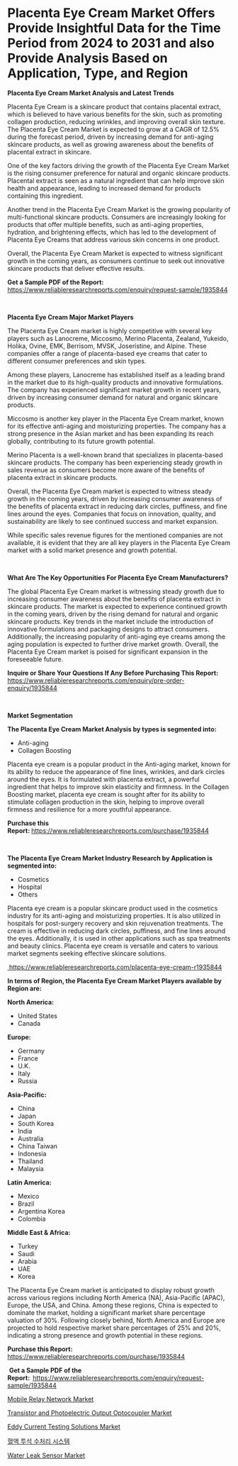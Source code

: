 <p><h1>Placenta Eye Cream Market Offers Provide Insightful Data for the Time Period from 2024 to 2031 and also Provide Analysis Based on Application, Type, and Region</h1></p><p><strong>Placenta Eye Cream Market Analysis and Latest Trends</strong></p>
<p><p>Placenta Eye Cream is a skincare product that contains placental extract, which is believed to have various benefits for the skin, such as promoting collagen production, reducing wrinkles, and improving overall skin texture. The Placenta Eye Cream Market is expected to grow at a CAGR of 12.5% during the forecast period, driven by increasing demand for anti-aging skincare products, as well as growing awareness about the benefits of placental extract in skincare.</p><p>One of the key factors driving the growth of the Placenta Eye Cream Market is the rising consumer preference for natural and organic skincare products. Placental extract is seen as a natural ingredient that can help improve skin health and appearance, leading to increased demand for products containing this ingredient.</p><p>Another trend in the Placenta Eye Cream Market is the growing popularity of multi-functional skincare products. Consumers are increasingly looking for products that offer multiple benefits, such as anti-aging properties, hydration, and brightening effects, which has led to the development of Placenta Eye Creams that address various skin concerns in one product.</p><p>Overall, the Placenta Eye Cream Market is expected to witness significant growth in the coming years, as consumers continue to seek out innovative skincare products that deliver effective results.</p></p>
<p><strong>Get a Sample PDF of the Report:&nbsp;</strong> <a href="https://www.reliableresearchreports.com/enquiry/request-sample/1935844">https://www.reliableresearchreports.com/enquiry/request-sample/1935844</a></p>
<p>&nbsp;</p>
<p><strong>Placenta Eye Cream Major Market Players</strong></p>
<p><p>The Placenta Eye Cream market is highly competitive with several key players such as Lanocreme, Miccosmo, Merino Placenta, Zealand, Yukeido, Holika, Ovine, EMK, Berrisom, MVSK, Joseristine, and Alpine. These companies offer a range of placenta-based eye creams that cater to different consumer preferences and skin types.</p><p>Among these players, Lanocreme has established itself as a leading brand in the market due to its high-quality products and innovative formulations. The company has experienced significant market growth in recent years, driven by increasing consumer demand for natural and organic skincare products.</p><p>Miccosmo is another key player in the Placenta Eye Cream market, known for its effective anti-aging and moisturizing properties. The company has a strong presence in the Asian market and has been expanding its reach globally, contributing to its future growth potential.</p><p>Merino Placenta is a well-known brand that specializes in placenta-based skincare products. The company has been experiencing steady growth in sales revenue as consumers become more aware of the benefits of placenta extract in skincare products.</p><p>Overall, the Placenta Eye Cream market is expected to witness steady growth in the coming years, driven by increasing consumer awareness of the benefits of placenta extract in reducing dark circles, puffiness, and fine lines around the eyes. Companies that focus on innovation, quality, and sustainability are likely to see continued success and market expansion.</p><p>While specific sales revenue figures for the mentioned companies are not available, it is evident that they are all key players in the Placenta Eye Cream market with a solid market presence and growth potential.</p></p>
<p>&nbsp;</p>
<p><strong>What Are The Key Opportunities For Placenta Eye Cream Manufacturers?</strong></p>
<p><p>The global Placenta Eye Cream market is witnessing steady growth due to increasing consumer awareness about the benefits of placenta extract in skincare products. The market is expected to experience continued growth in the coming years, driven by the rising demand for natural and organic skincare products. Key trends in the market include the introduction of innovative formulations and packaging designs to attract consumers. Additionally, the increasing popularity of anti-aging eye creams among the aging population is expected to further drive market growth. Overall, the Placenta Eye Cream market is poised for significant expansion in the foreseeable future.</p></p>
<p><strong>Inquire or Share Your Questions If Any Before Purchasing This Report:</strong> <a href="https://www.reliableresearchreports.com/enquiry/pre-order-enquiry/1935844">https://www.reliableresearchreports.com/enquiry/pre-order-enquiry/1935844</a></p>
<p>&nbsp;</p>
<p><strong>Market Segmentation</strong></p>
<p><strong>The Placenta Eye Cream Market Analysis by types is segmented into:</strong></p>
<p><ul><li>Anti-aging</li><li>Collagen Boosting</li></ul></p>
<p><p>Placenta eye cream is a popular product in the Anti-aging market, known for its ability to reduce the appearance of fine lines, wrinkles, and dark circles around the eyes. It is formulated with placenta extract, a powerful ingredient that helps to improve skin elasticity and firmness. In the Collagen Boosting market, placenta eye cream is sought after for its ability to stimulate collagen production in the skin, helping to improve overall firmness and resilience for a more youthful appearance.</p></p>
<p><strong>Purchase this Report:&nbsp;</strong><a href="https://www.reliableresearchreports.com/purchase/1935844">https://www.reliableresearchreports.com/purchase/1935844</a></p>
<p>&nbsp;</p>
<p><strong>The Placenta Eye Cream Market Industry Research by Application is segmented into:</strong></p>
<p><ul><li>Cosmetics</li><li>Hospital</li><li>Others</li></ul></p>
<p><p>Placenta eye cream is a popular skincare product used in the cosmetics industry for its anti-aging and moisturizing properties. It is also utilized in hospitals for post-surgery recovery and skin rejuvenation treatments. The cream is effective in reducing dark circles, puffiness, and fine lines around the eyes. Additionally, it is used in other applications such as spa treatments and beauty clinics. Placenta eye cream is versatile and caters to various market segments seeking effective skincare solutions.</p></p>
<p><a href="https://www.reliableresearchreports.com/placenta-eye-cream-r1935844">&nbsp;https://www.reliableresearchreports.com/placenta-eye-cream-r1935844</a></p>
<p><strong>In terms of Region, the Placenta Eye Cream Market Players available by Region are:</strong></p>
<p>
    <p> <strong> North America: </strong>
        <ul>
            <li>United States</li>
            <li>Canada</li>
        </ul>
        </p> 
    <p> <strong> Europe: </strong>
        <ul>
            <li>Germany</li>
            <li>France</li>
            <li>U.K.</li>
            <li>Italy</li>
            <li>Russia</li>
        </ul>
        </p> 
    <p> <strong> Asia-Pacific: </strong>
        <ul>
            <li>China</li>
            <li>Japan</li>
            <li>South Korea</li>
            <li>India</li>
            <li>Australia</li>
            <li>China Taiwan</li>
            <li>Indonesia</li>
            <li>Thailand</li>
            <li>Malaysia</li>
        </ul>
        </p> 
    <p> <strong> Latin America: </strong>
        <ul>
            <li>Mexico</li>
            <li>Brazil</li>
            <li>Argentina Korea</li>
            <li>Colombia</li>
        </ul>
        </p> 
    <p> <strong> Middle East & Africa: </strong>
        <ul>
            <li>Turkey</li>
            <li>Saudi</li>
            <li>Arabia</li>
            <li>UAE</li>
            <li>Korea</li>
        </ul>
    </p>
    </p>
<p><p>The Placenta Eye Cream market is anticipated to display robust growth across various regions including North America (NA), Asia-Pacific (APAC), Europe, the USA, and China. Among these regions, China is expected to dominate the market, holding a significant market share percentage valuation of 30%. Following closely behind, North America and Europe are projected to hold respective market share percentages of 25% and 20%, indicating a strong presence and growth potential in these regions.</p></p>
<p><strong>Purchase this Report: </strong><a href="https://www.reliableresearchreports.com/purchase/1935844">https://www.reliableresearchreports.com/purchase/1935844</a></p>
<p>&nbsp;<strong>Get a Sample PDF of the Report:&nbsp;&nbsp;</strong><a href="https://www.reliableresearchreports.com/enquiry/request-sample/1935844">https://www.reliableresearchreports.com/enquiry/request-sample/1935844</a></p>
<p><strong></strong></p>
<p><p><a href="https://medium.com/@maryroseguilty/mobile-relay-network-market-trends-forecast-and-competitive-analysis-to-2031-0267aa1069c5">Mobile Relay Network Market</a></p><p><a href="https://www.linkedin.com/pulse/transistor-photoelectric-output-optocoupler-market-size-qkhue">Transistor and Photoelectric Output Optocoupler Market</a></p><p><a href="https://medium.com/@loganunn65756/decoding-eddy-current-testing-solutions-market-metrics-market-share-trends-and-growth-patterns-84c43a2dd5e5">Eddy Current Testing Solutions Market</a></p><p><a href="https://medium.com/@kasandrarempel/%ED%97%A4%EB%AA%A8%EB%94%94%EC%95%84-%EB%A6%AC-%EC%8B%9C%EC%8A%A4-%EC%9B%8C%ED%84%B0-%ED%8A%B8%EB%A6%AC%ED%8A%B8%EB%A8%BC%ED%8A%B8-%EC%8B%9C%EC%8A%A4%ED%85%9C-%EC%8B%9C%EC%9E%A5-%EB%8F%99%ED%96%A5-%EC%98%88%EC%B8%A1-%EB%B0%8F-2031%EB%85%84%EA%B9%8C%EC%A7%80%EC%9D%98-%EA%B2%BD%EC%9F%81-%EB%B6%84%EC%84%9D-500fc66e55ff">혈액 투석 수처리 시스템</a></p><p><a href="https://www.linkedin.com/pulse/water-leak-sensor-market-exploring-share-trends-future-growth-dk8gf">Water Leak Sensor Market</a></p></p>